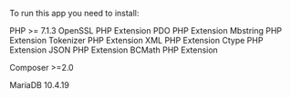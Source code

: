 To run this app you need to install:

PHP >= 7.1.3
OpenSSL PHP Extension
PDO PHP Extension
Mbstring PHP Extension
Tokenizer PHP Extension
XML PHP Extension
Ctype PHP Extension
JSON PHP Extension
BCMath PHP Extension

Composer >=2.0

MariaDB 10.4.19
